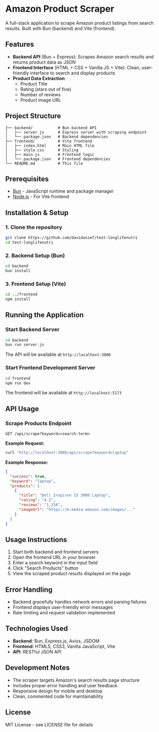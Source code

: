 # Amazon Product Scraper

A full-stack application to scrape Amazon product listings from search results. Built with Bun (backend) and Vite (frontend).

## Features

- **Backend API** (Bun + Express): Scrapes Amazon search results and returns product data as JSON
- **Frontend Interface** (HTML + CSS + Vanilla JS + Vite): Clean, user-friendly interface to search and display products
- **Product Data Extraction**:
  - Product Title
  - Rating (stars out of five)
  - Number of reviews
  - Product image URL

## Project Structure

```
├── backend/           # Bun backend API
│   ├── server.js      # Express server with scraping endpoint
│   └── package.json   # Backend dependencies
├── frontend/          # Vite frontend
│   ├── index.html     # Main HTML file
│   ├── style.css      # Styling
│   ├── main.js        # Frontend logic
│   └── package.json   # Frontend dependencies
└── README.md          # This file
```

## Prerequisites

- [Bun](https://bun.sh/) - JavaScript runtime and package manager
- [Node.js](https://nodejs.org/) - For Vite frontend

## Installation & Setup

### 1. Clone the repository
```bash
git clone https://github.com/davidassef/test-longlifenutri
cd test-longlifenutri
```

### 2. Backend Setup (Bun)
```bash
cd backend
bun install
```

### 3. Frontend Setup (Vite)
```bash
cd ../frontend
npm install
```

## Running the Application

### Start Backend Server
```bash
cd backend
bun run server.js
```
The API will be available at `http://localhost:3000`

### Start Frontend Development Server
```bash
cd frontend
npm run dev
```
The frontend will be available at `http://localhost:5173`

## API Usage

### Scrape Products Endpoint
```
GET /api/scrape?keyword=<search-term>
```

**Example Request:**
```bash
curl "http://localhost:3000/api/scrape?keyword=laptop"
```

**Example Response:**
```json
{
  "success": true,
  "keyword": "laptop",
  "products": [
    {
      "title": "Dell Inspiron 15 3000 Laptop",
      "rating": "4.2",
      "reviews": "1,234",
      "imageUrl": "https://m.media-amazon.com/images/..."
    }
  ]
}
```

## Usage Instructions

1. Start both backend and frontend servers
2. Open the frontend URL in your browser
3. Enter a search keyword in the input field
4. Click "Search Products" button
5. View the scraped product results displayed on the page

## Error Handling

- Backend gracefully handles network errors and parsing failures
- Frontend displays user-friendly error messages
- Rate limiting and request validation implemented

## Technologies Used

- **Backend**: Bun, Express.js, Axios, JSDOM
- **Frontend**: HTML5, CSS3, Vanilla JavaScript, Vite
- **API**: RESTful JSON API

## Development Notes

- The scraper targets Amazon's search results page structure
- Includes proper error handling and user feedback
- Responsive design for mobile and desktop
- Clean, commented code for maintainability

## License

MIT License - see LICENSE file for details
